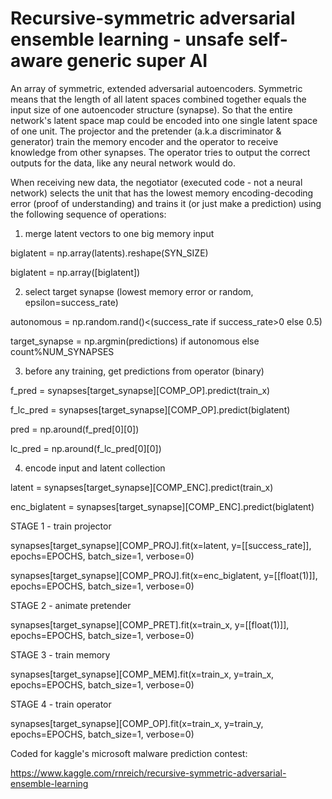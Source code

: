 # Recursive-symmetric adversarial ensemble learning - unsafe self-aware generic super AI

An array of symmetric, extended adversarial autoencoders. Symmetric means that the length of all latent spaces combined together equals the input size of one autoencoder structure (synapse). So that the entire network's latent space map could be encoded into one single latent space of one unit. The projector and the pretender (a.k.a discriminator & generator) train the memory encoder and the operator to receive knowledge from other synapses. The operator tries to output the correct outputs for the data, like any neural network would do.

When receiving new data, the negotiator (executed code - not a neural network) selects the unit that has the lowest memory encoding-decoding error (proof of understanding) and trains it (or just make a prediction) using the following sequence of operations:


1. merge latent vectors to one big memory input

biglatent = np.array(latents).reshape(SYN_SIZE)

biglatent = np.array([biglatent])


2. select target synapse (lowest memory error or random, epsilon=success_rate)

autonomous = np.random.rand()<(success_rate if success_rate>0 else 0.5)

target_synapse = np.argmin(predictions) if autonomous else count%NUM_SYNAPSES


3. before any training, get predictions from operator (binary)

f_pred = synapses[target_synapse][COMP_OP].predict(train_x)

f_lc_pred = synapses[target_synapse][COMP_OP].predict(biglatent)

pred = np.around(f_pred[0][0])

lc_pred = np.around(f_lc_pred[0][0])


4. encode input and latent collection

latent = synapses[target_synapse][COMP_ENC].predict(train_x)

enc_biglatent = synapses[target_synapse][COMP_ENC].predict(biglatent)

STAGE 1 - train projector

synapses[target_synapse][COMP_PROJ].fit(x=latent, y=[[success_rate]], epochs=EPOCHS, batch_size=1, verbose=0)

synapses[target_synapse][COMP_PROJ].fit(x=enc_biglatent, y=[[float(1)]], epochs=EPOCHS, batch_size=1, verbose=0)

STAGE 2 - animate pretender

synapses[target_synapse][COMP_PRET].fit(x=train_x, y=[[float(1)]], epochs=EPOCHS, batch_size=1, verbose=0)

STAGE 3 - train memory

synapses[target_synapse][COMP_MEM].fit(x=train_x, y=train_x, epochs=EPOCHS, batch_size=1, verbose=0)

STAGE 4 - train operator

synapses[target_synapse][COMP_OP].fit(x=train_x, y=train_y, epochs=EPOCHS, batch_size=1, verbose=0)




Coded for kaggle's microsoft malware prediction contest:

https://www.kaggle.com/rnreich/recursive-symmetric-adversarial-ensemble-learning
